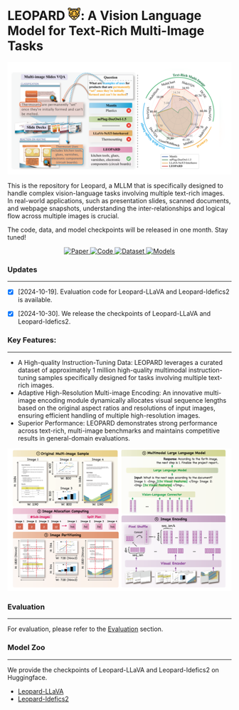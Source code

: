 # LEOPARD <img src="figures/leopard.png" alt="" width="28" height="28">: A Vision Language Model for Text-Rich Multi-Image Tasks
<center><img src="figures/intro.png" alt="Auto-Instruct Illustration" width="" height=""></center>

This is the repository for Leopard, a MLLM that is specifically designed to handle complex vision-language tasks involving multiple text-rich images. In real-world applications, such as presentation slides, scanned documents, and webpage snapshots, understanding the inter-relationships and logical flow across multiple images is crucial.

The code, data, and model checkpoints will be released in one month. Stay tuned!

<p align="center">
  <a href="https://arxiv.org/abs/2410.01744">
    <img src="https://img.shields.io/badge/Paper-000000?style=for-the-badge&logo=arxiv&logoColor=white" alt="Paper">
  </a>
  <a href="https://github.com/tencent-ailab/Leopard">
    <img src="https://img.shields.io/badge/Code-181717?style=for-the-badge&logo=github&logoColor=white" alt="Code">
  </a>
  <a href="https://huggingface.co/datasets/wyu1/Leopard-Instruct">
    <img src="https://img.shields.io/badge/Dataset-orange?style=for-the-badge" alt="Dataset">
  </a>
  <a href="https://huggingface.co/wyu1/Leopard-LLaVA">
    <img src="https://img.shields.io/badge/Models-ff6f00?style=for-the-badge&logo=huggingface&logoColor=white" alt="Models">
  </a>

</p>


### Updates

****

- [x] [2024-10-19]. Evaluation code for Leopard-LLaVA and Leopard-Idefics2 is available.
- [x] [2024-10-30]. We release the checkpoints of Leopard-LLaVA and Leopard-Idefics2. 




### Key Features:

****

- A High-quality Instruction-Tuning Data: LEOPARD leverages a curated dataset of approximately 1 million high-quality multimodal instruction-tuning samples specifically designed for tasks involving multiple text-rich images.
- Adaptive High-Resolution Multi-image Encoding: An innovative multi-image encoding module dynamically allocates visual sequence lengths based on the original aspect ratios and resolutions of input images, ensuring efficient handling of multiple high-resolution images.
- Superior Performance: LEOPARD demonstrates strong performance across text-rich, multi-image benchmarks and maintains competitive results in general-domain evaluations.



<center><img src="figures/model.png" alt="Auto-Instruct Illustration" width="" height=""></center>

### Evaluation

****

For evaluation, please refer to the [Evaluation](evaluation/README.md) section. 

### Model Zoo

****

We provide the checkpoints of Leopard-LLaVA and Leopard-Idefics2 on Huggingface.

- [Leopard-LLaVA](https://huggingface.co/wyu1/Leopard-LLaVA)
- [Leopard-Idefics2](https://huggingface.co/wyu1/Leopard-Idefics2)


